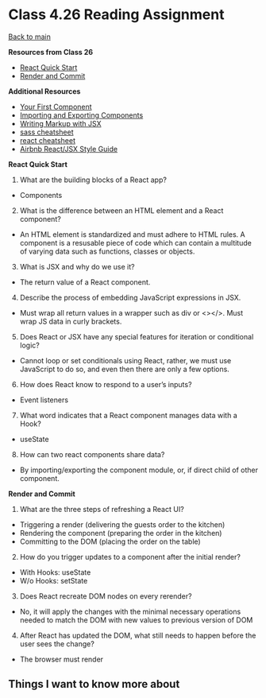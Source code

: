 # Class 4.26 Reading Assignment

[Back to main](https://michaeldulin.github.io/reading-notes)

**Resources from Class 26**
- [React Quick Start](https://react.dev/learn)
- [Render and Commit](https://react.dev/learn/render-and-commit)

**Additional Resources**
- [Your First Component](https://react.dev/learn/your-first-component)
- [Importing and Exporting Components](https://react.dev/learn/importing-and-exporting-components)
- [Writing Markup with JSX](https://react.dev/learn/writing-markup-with-jsx)
- [sass cheatsheet](https://devhints.io/sass)
- [react cheatsheet](https://devhints.io/react)
- [Airbnb React/JSX Style Guide](https://airbnb.io/javascript/react/#naming)



**React Quick Start**
1. What are the building blocks of a React app?
  - Components
2. What is the difference between an HTML element and a React component?
  - An HTML element is standardized and must adhere to HTML rules. A component is a resusable piece of code which can contain a multitude of varying data such as functions, classes or objects.
3. What is JSX and why do we use it?
  - The return value of a React component.
4. Describe the process of embedding JavaScript expressions in JSX.
  - Must wrap all return values in a wrapper such as div or <></>. Must wrap JS data in curly brackets.
5. Does React or JSX have any special features for iteration or conditional logic?
  - Cannot loop or set conditionals using React, rather, we must use JavaScript to do so, and even then there are only a few options.
6. How does React know to respond to a user’s inputs?
  - Event listeners
7. What word indicates that a React component manages data with a Hook?
  - useState
8. How can two react components share data?
  - By importing/exporting the component module, or, if direct child of other component.

  
**Render and Commit**
1. What are the three steps of refreshing a React UI?
  - Triggering a render (delivering the guests order to the kitchen)
  - Rendering the component (preparing the order in the kitchen)
  - Committing to the DOM (placing the order on the table)
2. How do you trigger updates to a component after the initial render?
  - With Hooks: useState
  - W/o Hooks: setState
3. Does React recreate DOM nodes on every rerender?
  - No, it will apply the changes with the minimal necessary operations needed to match the DOM with new values to previous version of DOM
4. After React has updated the DOM, what still needs to happen before the user sees the change?
  - The browser must render


## Things I want to know more about
